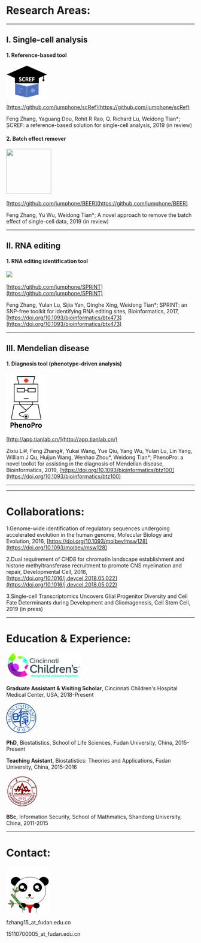 # Research Areas:

---------------------------------------

## I. Single-cell analysis

#### 1. Reference-based tool
<img src="https://github.com/jumphone/jumphone.github.io/blob/master/img/scref_logo.png?raw=true" width="110" >

[https://github.com/jumphone/scRef](https://github.com/jumphone/scRef)

Feng Zhang, Yaguang Dou, Rohit R Rao, Q. Richard Lu, Weidong Tian*; SCREF: a reference-based solution for single-cell analysis, 2019 (in review)

#### 2. Batch effect remover
<img src="https://raw.githubusercontent.com/jumphone/BEER/master/DATA/BEER_LOGO.png?raw=true" width="120" height="120">

[https://github.com/jumphone/BEER](https://github.com/jumphone/BEER)

Feng Zhang, Yu Wu, Weidong Tian*; A novel approach to remove the batch effect of single-cell data, 2019 (in review)

---------------------------------------

## II. RNA editing

#### 1. RNA editing identification tool
<img src="https://github.com/jumphone/SPRINT/blob/master/data/LOGO.png?raw=true" width="120" >

[https://github.com/jumphone/SPRINT](https://github.com/jumphone/SPRINT)

Feng Zhang, Yulan Lu, Sijia Yan, Qinghe Xing, Weidong Tian*; SPRINT: an SNP-free toolkit for identifying RNA editing sites, Bioinformatics, 2017, [https://doi.org/10.1093/bioinformatics/btx473](https://doi.org/10.1093/bioinformatics/btx473)

---------------------------------------

## III. Mendelian disease

#### 1. Diagnosis tool (phenotype-driven analysis)
<img src="https://github.com/jumphone/jumphone.github.io/blob/master/img/phenopro_logo.png?raw=true" width="105" height="150">

[http://app.tianlab.cn/](http://app.tianlab.cn/)

Zixiu Li#, Feng Zhang#, Yukai Wang, Yue Qiu, Yang Wu, Yulan Lu, Lin Yang, William J Qu, Huijun Wang, Wenhao Zhou*, Weidong Tian*; PhenoPro: a novel toolkit for assisting in the diagnosis of Mendelian disease, Bioinformatics, 2019, [https://doi.org/10.1093/bioinformatics/btz100](https://doi.org/10.1093/bioinformatics/btz100)

---------------------------------------



---------------------------------------

# Collaborations:

1.Genome-wide identification of regulatory sequences undergoing accelerated evolution in the human genome, Molecular Biology and Evolution, 2016, [https://doi.org/10.1093/molbev/msw128](https://doi.org/10.1093/molbev/msw128)

2.Dual requirement of CHD8 for chromatin landscape establishment and histone methyltransferase recruitment to promote CNS myelination and repair, Developmental Cell, 2018, [https://doi.org/10.1016/j.devcel.2018.05.022](https://doi.org/10.1016/j.devcel.2018.05.022)

3.Single-cell Transcriptomics Uncovers Glial Progenitor Diversity and Cell Fate Determinants during Development and Gliomagenesis, Cell Stem Cell, 2019 (in press)

---------------------------------------

# Education & Experience:
<img src="https://github.com/jumphone/jumphone.github.io/blob/master/img/cchmc_logo.jpeg?raw=true" width="200">

**Graduate Assistant & Visiting Scholar**, Cincinnati Children's Hospital Medical Center, USA, 2018-Present

<img src="https://github.com/jumphone/jumphone.github.io/blob/master/img/fudan_logo.png?raw=true" width="80">

**PhD**, Biostatistics, School of Life Sciences, Fudan University, China, 2015-Present

**Teaching Asistant**, Biostatistics: Theories and Applications, Fudan University, China, 2015-2016

<img src="https://github.com/jumphone/jumphone.github.io/blob/master/img/shandong_logo.jpg?raw=true" width="85">

**BSc**, Information Security, School of Mathmatics, Shandong University, China, 2011-2015 

---------------------------------------

# Contact:

<img src="https://github.com/jumphone/jumphone.github.io/blob/master/img/panda_happy_logo.png?raw=true" width="120">

fzhang15_at_fudan.edu.cn

15110700005_at_fudan.edu.cn


